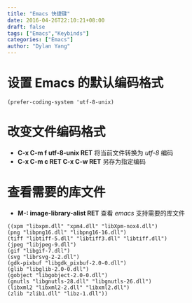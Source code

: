 ```yaml
---
title: "Emacs 快捷键"
date: 2016-04-26T22:10:21+08:00
draft: false
tags: ["Emacs","Keybinds"]
categories: ["Emacs"]
author: "Dylan Yang"
---
```


# 设置 Emacs 的默认编码格式

``` emacs
(prefer-coding-system 'utf-8-unix)
```

# 改变文件编码格式

- **C-x C-m f utf-8-unix RET** 将当前文件转换为 *utf-8* 编码
- **C-x C-m c RET C-x C-w RET** 另存为指定编码
  
# 查看需要的库文件

- **M-: image-library-alist RET** 查看 *emacs* 支持需要的库文件

``` text
((xpm "libxpm.dll" "xpm4.dll" "libXpm-nox4.dll")
(png "libpng16.dll" "libpng16-16.dll")
(tiff "libtiff-5.dll" "libtiff3.dll" "libtiff.dll")
(jpeg "libjpeg-9.dll")
(gif "libgif-7.dll")
(svg "librsvg-2-2.dll")
(gdk-pixbuf "libgdk_pixbuf-2.0-0.dll")
(glib "libglib-2.0-0.dll")
(gobject "libgobject-2.0-0.dll")
(gnutls "libgnutls-28.dll" "libgnutls-26.dll")
(libxml2 "libxml2-2.dll" "libxml2.dll")
(zlib "zlib1.dll" "libz-1.dll"))
```
